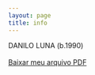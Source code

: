 ```yaml
---
layout: page
title: info
---
```

 
DANILO LUNA (b.1990) 
<br>
<br>
<a href="https://www.exemplo.com/meu-arquivo.pdf" download="meu-arquivo.pdf">Baixar meu arquivo PDF</a>
